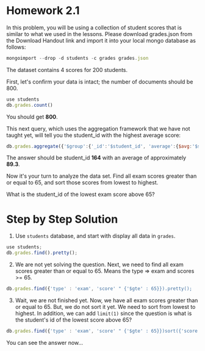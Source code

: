# Homework 2.1

In this problem, you will be using a collection of student scores that is similar to what we used in the lessons. Please download grades.json from the Download Handout link and import it into your local mongo database as follows:
```javascript
mongoimport --drop -d students -c grades grades.json
```

The dataset contains 4 scores for 200 students.

First, let's confirm your data is intact; the number of documents should be 800.
```javascript
use students
db.grades.count()
```
You should get **800**.

This next query, which uses the aggregation framework that we have not taught yet, will tell you the student_id with the highest average score:
```javascript
db.grades.aggregate({'$group':{'_id':'$student_id', 'average':{$avg:'$score'}}}, {'$sort':{'average':-1}}, {'$limit':1})
```

The answer should be student_id **164** with an average of approximately **89.3**.

Now it's your turn to analyze the data set. Find all exam scores greater than or equal to 65, and sort those scores from lowest to highest.

What is the student_id of the lowest exam score above 65?

# Step by Step Solution
1. Use ```students``` database, and start with display all data in ```grades```.
```javascript
use students;
db.grades.find().pretty();
```

2. We are not yet solving the question. Next, we need to find all exam scores greater than or equal to 65. Means the type => exam and scores >= 65.
```javascript
db.grades.find({'type' : 'exam', 'score' " {'$gte' : 65}}).pretty();
```

3. Wait, we are not finished yet. Now, we have all exam scores greater than or equal to 65. But, we do not sort it yet. We need to sort from lowest to highest. In addition, we can add ```limit(1)``` since the question is what is the student's id of the lowest score above 65?
```javascript
db.grades.find({'type' : 'exam', 'score' " {'$gte' : 65}})sort({'score' : 1}).limit(1).pretty();
```

You can see the answer now...
